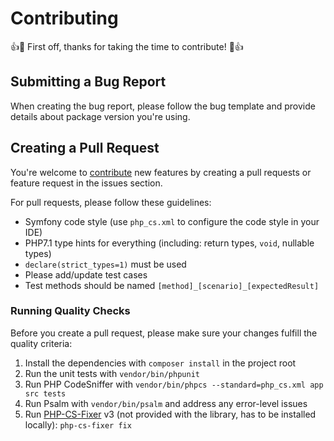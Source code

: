 Contributing
============
👍🎉 First off, thanks for taking the time to contribute! 🎉👍

Submitting a Bug Report
-----------------------

When creating the bug report, please follow the bug template and provide details about package version you're using.

Creating a Pull Request
-----------------------

You're welcome to [contribute](https://github.com/scheb/tombstone/graphs/contributors) new features by creating
a pull requests or feature request in the issues section.

For pull requests, please follow these guidelines:

- Symfony code style (use `php_cs.xml` to configure the code style in your IDE)
- PHP7.1 type hints for everything (including: return types, `void`, nullable types)
- `declare(strict_types=1)` must be used
- Please add/update test cases
- Test methods should be named `[method]_[scenario]_[expectedResult]`

### Running Quality Checks

Before you create a pull request, please make sure your changes fulfill the quality criteria:

1) Install the dependencies with `composer install` in the project root
2) Run the unit tests with `vendor/bin/phpunit`
3) Run PHP CodeSniffer with `vendor/bin/phpcs --standard=php_cs.xml app src tests`
4) Run Psalm with `vendor/bin/psalm` and address any error-level issues
5) Run [PHP-CS-Fixer](https://github.com/FriendsOfPHP/PHP-CS-Fixer) v3 (not provided with the library, has to be
   installed locally): `php-cs-fixer fix`
